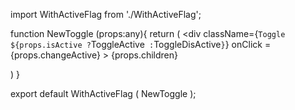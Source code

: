 import WithActiveFlag from './WithActiveFlag';



function NewToggle (props:any){
  return (
    <div 
      className={`Toggle ${props.isActive ?`ToggleActive` :`ToggleDisActive`}`}
      onClick = {props.changeActive}
     >
    {props.children}
  </div>
  )
}


export default WithActiveFlag ( NewToggle );
